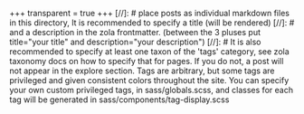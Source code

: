 +++
transparent = true
+++
[//]: # place posts as individual markdown files in this directory, It is recommended to specify a title (will be rendered)
[//]: # and a description in the zola frontmatter. (between the 3 pluses put title="your title" and description="your description")
[//]: # It is also recommended to specify at least one taxon of the 'tags' category, see zola taxonomy docs on how to specify that for pages. If you do not, a post will not appear in the explore section. Tags are arbitrary, but some tags are privileged and given consistent colors throughout the site. You can specify your own custom privileged tags, in sass/globals.scss, and classes for each tag will be generated in sass/components/tag-display.scss